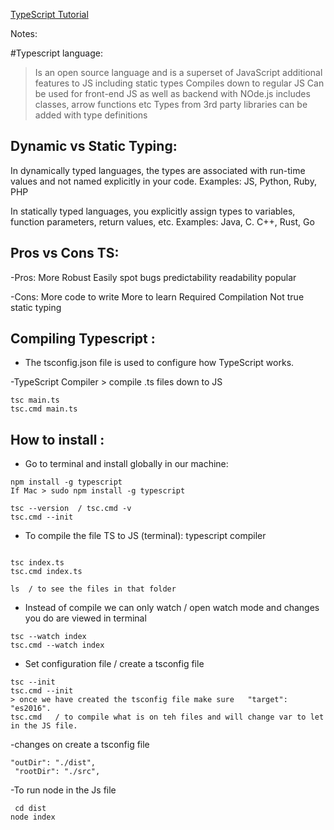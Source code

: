 
[TypeScript Tutorial](https://www.youtube.com/watch?v=BCg4U1FzODs)


Notes:

#Typescript language:
> Is an open source language and is a superset of JavaScript
> additional features to JS including static types
> Compiles down to regular JS
> Can be used for front-end JS as well as backend with NOde.js
> includes classes, arrow functions etc
> Types from 3rd party libraries can be added with type definitions



## Dynamic vs Static Typing:

In dynamically typed languages, the types are associated with run-time values and not named explicitly in your code.
Examples: JS, Python, Ruby, PHP

In statically typed languages, you explicitly assign types to variables, function parameters, return values, etc.
Examples: Java, C. C++, Rust, Go

## Pros vs Cons TS:

-Pros:
More Robust
Easily spot bugs
predictability
readability
popular

-Cons:
More code to write
More to learn
Required Compilation
Not true static typing


## Compiling Typescript :

- The tsconfig.json file is used to configure how TypeScript works.

-TypeScript Compiler > compile .ts files down to JS

```shell
tsc main.ts
tsc.cmd main.ts
```

## How to install :

- Go to terminal and install globally in our machine:

```shell
npm install -g typescript
If Mac > sudo npm install -g typescript

tsc --version  / tsc.cmd -v
tsc.cmd --init
```

- To compile the file TS to JS (terminal): typescript compiler
```shell

tsc index.ts
tsc.cmd index.ts

ls  / to see the files in that folder

```

- Instead of compile we can only watch / open watch mode and changes you do are viewed in terminal
```shell
tsc --watch index
tsc.cmd --watch index

```

- Set configuration file  / create a tsconfig file 
```shell
tsc --init
tsc.cmd --init 
> once we have created the tsconfig file make sure   "target": "es2016".
tsc.cmd   / to compile what is on teh files and will change var to let in the JS file.
```
 -changes on create a tsconfig file
```shell
"outDir": "./dist",      
 "rootDir": "./src",  
```

-To run node in the Js file
```shell
 cd dist
node index
```


